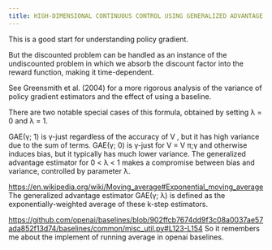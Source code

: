 ```yaml
---
title: HIGH-DIMENSIONAL CONTINUOUS CONTROL USING GENERALIZED ADVANTAGE ESTIMATION
---
```


This is a good start for understanding policy gradient.

But the discounted problem can be handled as an instance of the undiscounted problem in which we absorb the discount factor into the reward function, making it time-dependent.

See Greensmith et al. (2004) for a more rigorous analysis of the variance of policy gradient estimators and the effect of using a baseline.

There are two notable special cases of this formula, obtained by setting λ = 0 and λ = 1.

GAE(γ; 1) is γ-just regardless of the accuracy of V , but it has high variance due to the sum of
terms. GAE(γ; 0) is γ-just for V = V π;γ and otherwise induces bias, but it typically has much
lower variance. The generalized advantage estimator for 0 < λ < 1 makes a compromise between
bias and variance, controlled by parameter λ.

https://en.wikipedia.org/wiki/Moving_average#Exponential_moving_average
The generalized advantage estimator GAE(γ; λ) is defined as the exponentially-weighted average
of these k-step estimators.

https://github.com/openai/baselines/blob/902ffcb7674dd9f3c08a0037ae57ada852f13d74/baselines/common/misc_util.py#L123-L154
So it remembers me about the implement of running average in openai baselines.